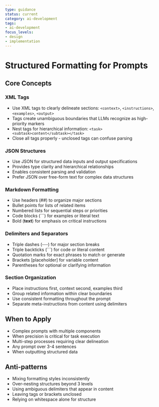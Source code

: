 ```yaml
---
type: guidance
status: current
category: ai-development
tags:
- ai-development
focus_levels:
- design
- implementation
---
```


# Structured Formatting for Prompts

## Core Concepts

### XML Tags
- Use XML tags to clearly delineate sections: `<context>`, `<instructions>`, `<examples>`, `<output>`
- Tags create unambiguous boundaries that LLMs recognize as high-priority markers
- Nest tags for hierarchical information: `<task><subtask>content</subtask></task>`
- Close all tags properly - unclosed tags can confuse parsing

### JSON Structures
- Use JSON for structured data inputs and output specifications
- Provides type clarity and hierarchical relationships
- Enables consistent parsing and validation
- Prefer JSON over free-form text for complex data structures

### Markdown Formatting
- Use headers (##) to organize major sections
- Bullet points for lists of related items
- Numbered lists for sequential steps or priorities
- Code blocks (```) for examples or literal text
- Bold (**text**) for emphasis on critical instructions

### Delimiters and Separators
- Triple dashes (---) for major section breaks
- Triple backticks (```) for code or literal content
- Quotation marks for exact phrases to match or generate
- Brackets [placeholder] for variable content
- Parentheses for optional or clarifying information

### Section Organization
- Place instructions first, context second, examples third
- Group related information within clear boundaries
- Use consistent formatting throughout the prompt
- Separate meta-instructions from content using delimiters

## When to Apply
- Complex prompts with multiple components
- When precision is critical for task execution
- Multi-step processes requiring clear delineation
- Any prompt over 3-4 sentences
- When outputting structured data

## Anti-patterns
- Mixing formatting styles inconsistently
- Over-nesting structures beyond 3 levels
- Using ambiguous delimiters that appear in content
- Leaving tags or brackets unclosed
- Relying on whitespace alone for structure